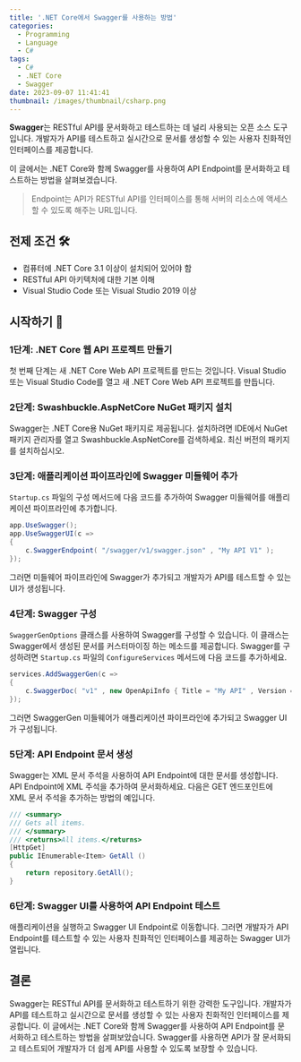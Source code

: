 ```yaml
---
title: '.NET Core에서 Swagger를 사용하는 방법'
categories:
  - Programming
  - Language
  - C#
tags:
  - C#
  - .NET Core
  - Swagger
date: 2023-09-07 11:41:41
thumbnail: /images/thumbnail/csharp.png
---
```


**Swagger**는 RESTful API를 문서화하고 테스트하는 데 널리 사용되는 오픈 소스 도구입니다. 개발자가 API를 테스트하고 실시간으로 문서를 생성할 수 있는 사용자 친화적인 인터페이스를 제공합니다.

이 글에서는 .NET Core와 함께 Swagger를 사용하여 API Endpoint를 문서화하고 테스트하는 방법을 살펴보겠습니다.

> Endpoint는 API가 RESTful API를 인터페이스를 통해 서버의 리소스에 액세스 할 수 있도록 해주는 URL입니다.

## 전제 조건 🛠️

- 컴퓨터에 .NET Core 3.1 이상이 설치되어 있어야 함
- RESTful API 아키텍처에 대한 기본 이해
- Visual Studio Code 또는 Visual Studio 2019 이상

## 시작하기 🚀

### 1단계: .NET Core 웹 API 프로젝트 만들기

첫 번째 단계는 새 .NET Core Web API 프로젝트를 만드는 것입니다. Visual Studio 또는 Visual Studio Code를 열고 새 .NET Core Web API 프로젝트를 만듭니다.

### 2단계: Swashbuckle.AspNetCore NuGet 패키지 설치

Swagger는 .NET Core용 NuGet 패키지로 제공됩니다. 설치하려면 IDE에서 NuGet 패키지 관리자를 열고 Swashbuckle.AspNetCore를 검색하세요. 최신 버전의 패키지를 설치하십시오.

### 3단계: 애플리케이션 파이프라인에 Swagger 미들웨어 추가

`Startup.cs` 파일의 구성 메서드에 다음 코드를 추가하여 Swagger 미들웨어를 애플리케이션 파이프라인에 추가합니다.

```cs
app.UseSwagger();
app.UseSwaggerUI(c =>
{
    c.SwaggerEndpoint( "/swagger/v1/swagger.json" , "My API V1" );
});
```

그러면 미들웨어 파이프라인에 Swagger가 추가되고 개발자가 API를 테스트할 수 있는 UI가 생성됩니다.

### 4단계: Swagger 구성

`SwaggerGenOptions` 클래스를 사용하여 Swagger를 구성할 수 있습니다. 이 클래스는 Swagger에서 생성된 문서를 커스터마이징 하는 메소드를 제공합니다. Swagger를 구성하려면 `Startup.cs` 파일의 `ConfigureServices` 메서드에 다음 코드를 추가하세요.

```cs
services.AddSwaggerGen(c =>
{
    c.SwaggerDoc( "v1" , new OpenApiInfo { Title = "My API" , Version = "v1" });
});
```

그러면 SwaggerGen 미들웨어가 애플리케이션 파이프라인에 추가되고 Swagger UI가 구성됩니다.

### 5단계: API Endpoint 문서 생성

Swagger는 XML 문서 주석을 사용하여 API Endpoint에 대한 문서를 생성합니다. API Endpoint에 XML 주석을 추가하여 문서화하세요. 다음은 GET 엔드포인트에 XML 문서 주석을 추가하는 방법의 예입니다.

```cs
/// <summary>
/// Gets all items.
/// </summary>
/// <returns>All items.</returns>
[HttpGet]
public IEnumerable<Item> GetAll ()
{
    return repository.GetAll();
}
```

### 6단계: Swagger UI를 사용하여 API Endpoint 테스트

애플리케이션을 실행하고 Swagger UI Endpoint로 이동합니다. 그러면 개발자가 API Endpoint를 테스트할 수 있는 사용자 친화적인 인터페이스를 제공하는 Swagger UI가 열립니다.

## 결론

Swagger는 RESTful API를 문서화하고 테스트하기 위한 강력한 도구입니다. 개발자가 API를 테스트하고 실시간으로 문서를 생성할 수 있는 사용자 친화적인 인터페이스를 제공합니다. 이 글에서는 .NET Core와 함께 Swagger를 사용하여 API Endpoint를 문서화하고 테스트하는 방법을 살펴보았습니다. Swagger를 사용하면 API가 잘 문서화되고 테스트되어 개발자가 더 쉽게 API를 사용할 수 있도록 보장할 수 있습니다.
